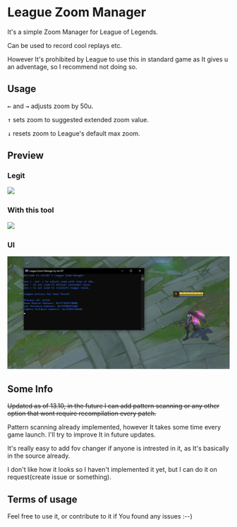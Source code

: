 # League Zoom Manager

It's a simple Zoom Manager for League of Legends.

Can be used to record cool replays etc.

However It's prohibited by League to use this in standard game as It gives u an adventage, so I recommend not doing so.

## Usage
<kbd>←</kbd> and <kbd>→</kbd> adjusts zoom by 50u.

<kbd>↑</kbd> sets zoom to suggested extended zoom value.

<kbd>↓</kbd> resets zoom to League's default max zoom.

## Preview
### Legit

<img src="./league_zoom_manager/preview/max_legit.png" width="512"/>

### With this tool

<img src="./league_zoom_manager/preview/example_with_manager.png" width="512"/>

### UI

<img src="./league_zoom_manager/preview/ui.png" width="512"/>

## Some Info
~~Updated as of 13.10, in the future I can add pattern scanning or any other option that wont require recompilation every patch.~~

Pattern scanning already implemented, however It takes some time every game launch. I'll try to improve It in future updates.

It's really easy to add fov changer if anyone is intrested in it, as It's basically in the source already.

I don't like how it looks so I haven't implemented it yet, but I can do it on request(create issue or something).

## Terms of usage
Feel free to use it, or contribute to it if You found any issues :--)

